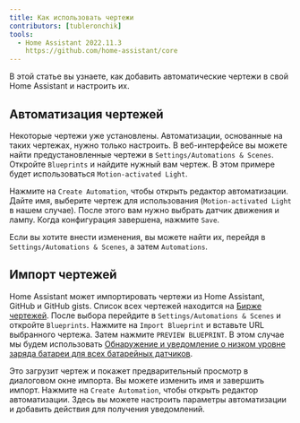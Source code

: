 ```yaml
---
title: Как использовать чертежи
contributors: [tubleronchik]
tools:   
  - Home Assistant 2022.11.3
    https://github.com/home-assistant/core
---
```


В этой статье вы узнаете, как добавить автоматические чертежи в свой Home Assistant и настроить их.

## Автоматизация чертежей

Некоторые чертежи уже установлены. Автоматизации, основанные на таких чертежах, нужно только настроить. В веб-интерфейсе вы можете найти предустановленные чертежи в `Settings/Automations & Scenes`. Откройте `Blueprints` и найдите нужный вам чертеж. В этом примере будет использоваться `Motion-activated Light`. 

<robo-wiki-picture src="home-assistant/blueprint-settings.jpg" alt="Blueprint Settings" />

Нажмите на `Create Automation`, чтобы открыть редактор автоматизации. Дайте имя, выберите чертеж для использования (`Motion-activated Light` в нашем случае). После этого вам нужно выбрать датчик движения и лампу. Когда конфигурация завершена, нажмите `Save`.

<robo-wiki-picture src="home-assistant/automation-configure.jpg" alt="Automation Настройка" />

Если вы хотите внести изменения, вы можете найти их, перейдя в `Settings/Automations & Scenes`, а затем `Automations`. 

<robo-wiki-picture src="home-assistant/automations-all.jpg" alt="Automations List" />

## Импорт чертежей

Home Assistant может импортировать чертежи из  Home Assistant, GitHub и GitHub gists. Список всех чертежей находится на [Бирже чертежей](https://community.home-assistant.io/c/blueprints-exchange/53). После выбора перейдите в `Settings/Automations & Scenes` и откройте `Blueprints`. Нажмите на `Import Blueprint` и вставьте URL выбранного чертежа. Затем нажмите `PREVIEW BLUEPRINT`. В этом случае мы будем использовать [Обнаружение и уведомление о низком уровне заряда батареи для всех батарейных датчиков](https://community.home-assistant.io/t/low-battery-level-detection-notification-for-all-battery-sensors/258664). 

<robo-wiki-picture src="home-assistant/importing-blueprint.jpg" alt="Importing Blueprint" /> 

Это загрузит чертеж и покажет предварительный просмотр в диалоговом окне импорта. Вы можете изменить имя и завершить импорт. Нажмите на `Create Automation`, чтобы открыть редактор автоматизации. Здесь вы можете настроить параметры автоматизации и добавить действия для получения уведомлений.

<robo-wiki-picture src="home-assistant/configure-battery-blueprint.jpg" alt="Configure Battery Blueprint" /> 